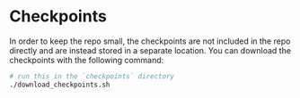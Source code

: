 # Checkpoints

In order to keep the repo small, the checkpoints are not included in the repo directly and are instead stored in a separate location. You can download the checkpoints with the following command:

```sh
# run this in the `checkpoints` directory
./download_checkpoints.sh
```
